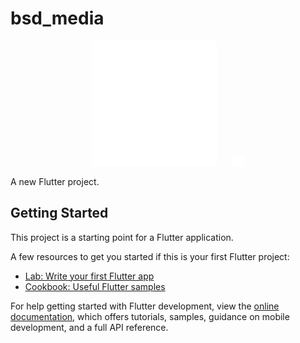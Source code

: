 # bsd_media

<p align="center">
  <img src="assets/logo-bsd-media.png" alt="BSD Media Logo" width="200" style="margin-right: 20px;"/>
  <img src="assets/logo-blp.png" alt="BLP Logo" width="20"/>
</p>



A new Flutter project.

## Getting Started

This project is a starting point for a Flutter application.

A few resources to get you started if this is your first Flutter project:

- [Lab: Write your first Flutter app](https://docs.flutter.dev/get-started/codelab)
- [Cookbook: Useful Flutter samples](https://docs.flutter.dev/cookbook)

For help getting started with Flutter development, view the
[online documentation](https://docs.flutter.dev/), which offers tutorials,
samples, guidance on mobile development, and a full API reference.

